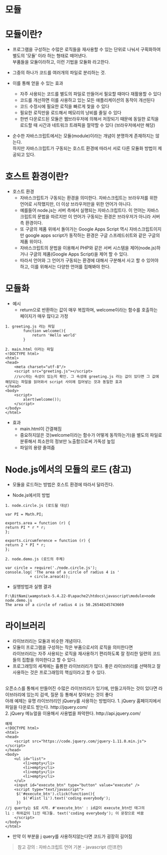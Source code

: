 모듈
=====
# 모듈이란?
* 프로그램을 구성하는 수많은 로직들을 재사용할 수 있는 단위로 나눠서 구획화하여 별도의 '모듈' 이라 하는 형태로 떼어낸다.  
부품들을 모듈이라하고, 이런 기법을 모듈화 라고한다.

* 그중의 하나가 코드를 여러개의 파일로 분리하는 것.

* 이를 통해 얻을 수 있는 효과
  * 자주 사용되는 코드를 별도의 파일로 만들어서 필요할 때마다 재활용할 수 있다
  * 코드를 개선하면 이를 사용하고 있는 모든 애플리케이션의 동작이 개선된다
  * 코드 수정시에 필요한 로직을 빠르게 찿을 수 있다
  * 필요한 로직만을 로드해서 메모리의 낭비를 줄일 수 있다
  * 한번 다운로드된 모듈은 웹브라우저에 의해서 저장되기 때문에 동일한 로직을 로드할 때 시간과 네트워크 트래픽을 절약할 수 있다 (브라우저에서만 해당)

* 순수한 자바스크립트에서는 모듈(module)이라는 개념이 분명하게 존재하지는 않는다.   
하지만 자바스크립트가 구동되는 호스트 환경에 따라서 서로 다른 모듈화 방법이 제공되고 있다. 

# 호스트 환경이란?

* 호스트 환경   
  * 자바스크립트가 구동되는 환경을 의미한다. 자바스크립트는 브라우저를 위한 언어로 시작했지만, 더 이상 브라우저만을 위한 언어가 아니다.   
  * 예를들어 node.js는 서버 측에서 실행되는 자바스크립트다. 이 언어는 자바스크립트의 문법을 따르지만 이 언어가 구동되는 환경은 브라우저가 아니라 서버측 환경이다.   
  * 또 구글의 제품 위에서 돌아가는 Google Apps Script 역시 자바스크립트이지만 google apps script가 동작하는 환경은 구글 스프레드쉬트와 같은 구글의 제품 위이다.   
  * 자바스크립트의 문법을 이용해서 PHP와 같은 서버 시스템을 제어(node.js)하거나 구글의 제품(Google Apps Script)을 제어 할 수 있다.   
  * 따라서 언어와 그 언어가 구동되는 환경에 대해서 구분해서 사고 할 수 있어야 하고, 이를 위해서는 다양한 언어를 접해봐야 한다.

# 모듈화
* 예시
  * return으로 반환하는 값이 매우 복잡하며, welcome이라는 함수를 호출하는 페이지가 매우 많다고 가정
```
1. greeting.js 라는 파일
        function welcome(){
            return 'Hello world'
        }

2. main.html 이라는 파일
<!DOCTYPE html>
<html>
<head>
    <meta charset="utf-8"/>
    <script src="greeting.js"></script>
    //src라는 속성이 있는지 확인. 그 속성에 greeting.js 라는 값이 있다면 그 값에 해당되는 파일을 읽어와서 script 사이에 집어넣는 것과 동일한 효과 
</head>
<body>
    <script>
        alert(welcome());
    </script>
</body>
</html>
```
* 효과
  * main.html이 간결해짐
  * 중요하지않은 것(welcome이라는 함수가 어떻게 동작하는가)을 별도의 파일로 분류해서 최소한의 정보만 노출함으로써 가독성 높임
  * 파일의 용량 줄여줌

# Node.js에서의 모듈의 로드 (참고)

* 모듈을 로드하는 방법은 호스트 환경에 따라서 달라진다.

* Node.js에서의 방법
```
1. node.circle.js (로드될 대상)

var PI = Math.PI;
  
exports.area = function (r) {
return PI * r * r;
};
  
exports.circumference = function (r) {
return 2 * PI * r;
};
```
```
2. node.demo.js (로드의 주체)

var circle = require('./node.circle.js');
console.log( 'The area of a circle of radius 4 is '
           + circle.area(4));
```
* 실행방법과 실행 결과
```
F:\BitNami\wampstack-5.4.22-0\apache2\htdocs\javascript\module>node node.demo.js
The area of a circle of radius 4 is 50.26548245743669
```
# 라이브러리
* 라이브러리는 모듈과 비슷한 개념이다.
* 모듈이 프로그램을 구성하는 작은 부품으로서의 로직을 의미한다면   
라이브러리는 자주 사용되는 로직을 재사용하기 편리하도록 잘 정리한 일련의 코드들의 집합을 의미한다고 할 수 있다.
* 프로그래밍의 세계에는 휼룡한 라이브러리가 많다. 좋은 라이브러리를 선택하고 잘 사용하는 것은 프로그래밍의 핵심이라고 할 수 있다.
<br />
오픈소스를 통해서 만들어진 수많은 라이브러리가 있기에, 만들고자하는 것이 있다면   
라이브러리에 있는지 검색, 질문 등 통해서 찾아보는 것이 좋다
<br />
아래 예제는 유명 라이브러리인 jQuery를 사용하는 방법이다. 
1. jQuery 홈페이지에서 파일을 다운로드 받는다. 
http://jquery.com/
<br />
2. jQuery 메뉴얼을 이용해서 사용법을 파악한다.
http://api.jquery.com/

```
예제
<!DOCTYPE html>
<html>
<head>
    <script src="https://code.jquery.com/jquery-1.11.0.min.js"></script>
</head>
<body>
    <ul id="list">
        <li>empty</li>
        <li>empty</li>
        <li>empty</li>
        <li>empty</li>
    </ul>
    <input id="execute_btn" type="button" value="execute" />
    <script type="text/javascript">
     $('#execute_btn').click(function(){
        $('#list li').text('coding everybody');
     })
//j querty는 $로 시작. #'execute_btn' : id값이 execute_btn인 태그의 
li : 하위값이 li인 태그들. text('coding everybody'); 이 문장으로 바꿈
    </script>
</body>
</html>
```
* 만약 이 부분을 j query를 사용하지않는다면 코드가 굉장히 길어짐

> 참고 강의 : 자바스크립트 언어 기본 - javascript (인프런)
